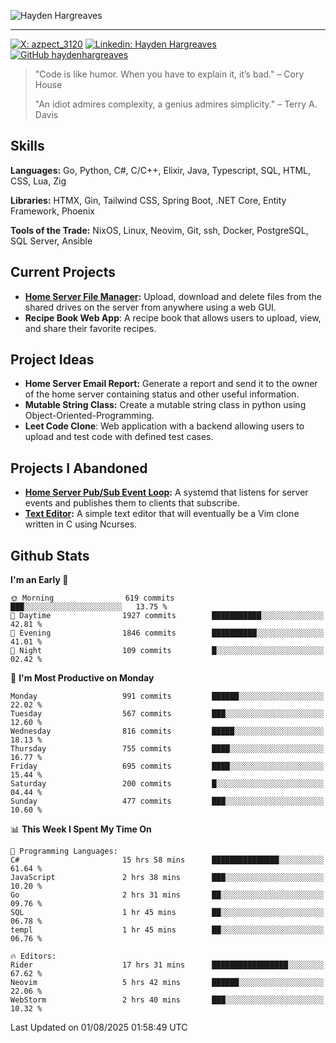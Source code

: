 ![Hayden Hargreaves](./assets/github-header-image.png)

<hr>

[![X: azpect_3120](https://img.shields.io/twitter/follow/azpect_3120?style=social)](https://x.com/azpect_3120)
[![Linkedin: Hayden Hargreaves](https://img.shields.io/badge/-Hayden%20Hargreaves-blue?style=flat-square&logo=Linkedin&logoColor=white&link=https://www.linkedin.com/in/hayden-hargreaves-37b2802a4/)](https://www.linkedin.com/in/hayden-hargreaves-37b2802a4/)
[![GitHub haydenhargreaves](https://img.shields.io/github/followers/haydenhargreaves?label=follow&style=social)](https://github.com/haydenhargreaves)

> "Code is like humor. When you have to explain it, it’s bad." – Cory House
> 
> "An idiot admires complexity, a genius admires simplicity." – Terry A. Davis

## Skills
**Languages:** Go, Python, C#, C/C++, Elixir, Java, Typescript, SQL, HTML, CSS, Lua, Zig

**Libraries:** HTMX, Gin, Tailwind CSS, Spring Boot, .NET Core, Entity Framework, Phoenix

**Tools of the Trade:** NixOS, Linux, Neovim, Git, ssh, Docker, PostgreSQL, SQL Server, Ansible


## Current Projects 
- **[Home Server File Manager](https://github.com/haydenhargreaves/ServerFileManager):** Upload, download and delete files from the shared drives on the server from anywhere using a web GUI.
- **Recipe Book Web App**: A recipe book that allows users to upload, view, and share their favorite recipes.


## Project Ideas
- **Home Server Email Report:** Generate a report and send it to the owner of the home server containing status and other useful information.
- **Mutable String Class:** Create a mutable string class in python using Object-Oriented-Programming.
- **Leet Code Clone**: Web application with a backend allowing users to upload and test code with defined test cases.

## Projects I Abandoned 
- **[Home Server Pub/Sub Event Loop](https://github.com/haydenhargreaves/TCPNotificationManager):** A systemd that listens for server events and publishes them to clients that subscribe.
- **[Text Editor](https://github.com/haydenhargreaves/TextEditor):** A simple text editor that will eventually be a Vim clone written in C using Ncurses.



## Github Stats

<!--START_SECTION:waka-->
**I'm an Early 🐤** 

```text
🌞 Morning                619 commits         ███░░░░░░░░░░░░░░░░░░░░░░   13.75 % 
🌆 Daytime                1927 commits        ███████████░░░░░░░░░░░░░░   42.81 % 
🌃 Evening                1846 commits        ██████████░░░░░░░░░░░░░░░   41.01 % 
🌙 Night                  109 commits         █░░░░░░░░░░░░░░░░░░░░░░░░   02.42 % 
```
📅 **I'm Most Productive on Monday** 

```text
Monday                   991 commits         ██████░░░░░░░░░░░░░░░░░░░   22.02 % 
Tuesday                  567 commits         ███░░░░░░░░░░░░░░░░░░░░░░   12.60 % 
Wednesday                816 commits         █████░░░░░░░░░░░░░░░░░░░░   18.13 % 
Thursday                 755 commits         ████░░░░░░░░░░░░░░░░░░░░░   16.77 % 
Friday                   695 commits         ████░░░░░░░░░░░░░░░░░░░░░   15.44 % 
Saturday                 200 commits         █░░░░░░░░░░░░░░░░░░░░░░░░   04.44 % 
Sunday                   477 commits         ███░░░░░░░░░░░░░░░░░░░░░░   10.60 % 
```


📊 **This Week I Spent My Time On** 

```text
💬 Programming Languages: 
C#                       15 hrs 58 mins      ███████████████░░░░░░░░░░   61.64 % 
JavaScript               2 hrs 38 mins       ███░░░░░░░░░░░░░░░░░░░░░░   10.20 % 
Go                       2 hrs 31 mins       ██░░░░░░░░░░░░░░░░░░░░░░░   09.76 % 
SQL                      1 hr 45 mins        ██░░░░░░░░░░░░░░░░░░░░░░░   06.78 % 
templ                    1 hr 45 mins        ██░░░░░░░░░░░░░░░░░░░░░░░   06.76 % 

🔥 Editors: 
Rider                    17 hrs 31 mins      █████████████████░░░░░░░░   67.62 % 
Neovim                   5 hrs 42 mins       ██████░░░░░░░░░░░░░░░░░░░   22.06 % 
WebStorm                 2 hrs 40 mins       ███░░░░░░░░░░░░░░░░░░░░░░   10.32 % 
```


 Last Updated on 01/08/2025 01:58:49 UTC
<!--END_SECTION:waka-->
